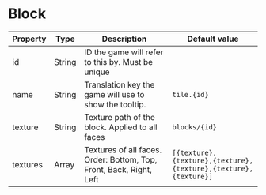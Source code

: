 # Block

|Property|Type|Description|Default value|
|-|-|-|-|
|id|String|ID the game will refer to this by. Must be unique||
|name|String|Translation key the game will use to show the tooltip.|`tile.{id}`|
|texture|String|Texture path of the block. Applied to all faces|`blocks/{id}`|
|textures|Array|Textures of all faces. Order: Bottom, Top, Front, Back, Right, Left|`[{texture},{texture},{texture},{texture},{texture},{texture}]`|